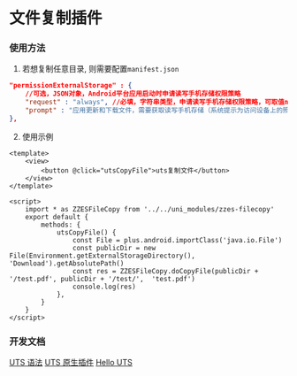 # 文件复制插件
### 使用方法
1. 若想复制任意目录, 则需要配置`manifest.json`
```json
"permissionExternalStorage" : {
	//可选，JSON对象，Android平台应用启动时申请读写手机存储权限策略
	"request" : "always", //必填，字符串类型，申请读写手机存储权限策略，可取值none、once、always
	"prompt" : "应用更新和下载文件，需要获取读写手机存储（系统提示为访问设备上的照片、媒体内容和文件）权限，请允许。" //可选，字符串类型，当request设置为always值用户拒绝时弹出提示框上的内容
},
```

2. 使用示例
```vue
<template>
	<view>
		<button @click="utsCopyFile">uts复制文件</button>
	</view>
</template>

<script>
	import * as ZZESFileCopy from '../../uni_modules/zzes-filecopy'
	export default {
		methods: {
			utsCopyFile() {
				const File = plus.android.importClass('java.io.File')
				const publicDir = new File(Environment.getExternalStorageDirectory(), 'Download').getAbsolutePath()
				const res = ZZESFileCopy.doCopyFile(publicDir + '/test.pdf', publicDir + '/test/',  'test.pdf')
				console.log(res)
			},
		}
	}
</script>

```

### 开发文档
[UTS 语法](https://uniapp.dcloud.net.cn/tutorial/syntax-uts.html)
[UTS 原生插件](https://uniapp.dcloud.net.cn/plugin/uts-plugin.html)
[Hello UTS](https://gitcode.net/dcloud/hello-uts/-/tree/dev)